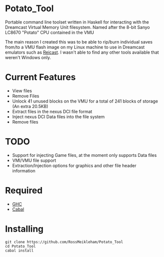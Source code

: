Potato_Tool
===========

Portable command line toolset written in Haskell for interacting with the Dreamcast Virtual Memory Unit filesystem. Named after the 8-bit Sanyo LC8670 "Potato" CPU contained in the VMU

The main reason I created this was to be able to rip/burn individual saves from/to a VMU flash image on my Linux machine to use in Dreamcast emulators such as [Reicast](http://reicast.com/). I wasn't able to find any other tools available that weren't Windows only.


Current Features
================
  - View files
  - Remove Files
  - Unlock 41 unused blocks on the VMU for a total of 241 blocks of storage (An extra 20.5KB)
  - Extract files in the nexus DCI file format
  - Inject nexus DCI Data files into the file system
  - Remove files

TODO
====
  - Support for injecting Game files, at the moment only supports Data files
  - VMI/VMU file support
  - Extraction/Injection options for graphics and other file header information 


Required
========
  - [GHC](http://www.haskell.org/haskellwiki/Haskell)
  - [Cabal](http://www.haskell.org/cabal/)

Installing
==========
 ```
 git clone https://github.com/RossMeikleham/Potato_Tool
 cd Potato_Tool
 cabal install
 ```
